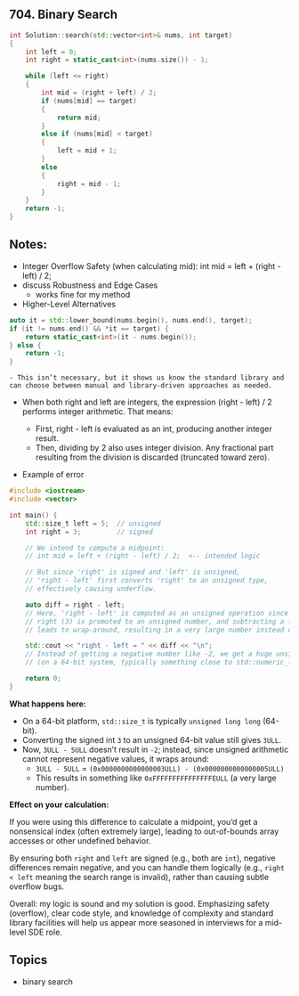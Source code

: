 ## 704. Binary Search

```cpp
int Solution::search(std::vector<int>& nums, int target)
{
    int left = 0;
    int right = static_cast<int>(nums.size()) - 1;

    while (left <= right)
    {
        int mid = (right + left) / 2;
        if (nums[mid] == target)
        {
            return mid;
        }
        else if (nums[mid] < target)
        {
            left = mid + 1;
        }
        else
        {
            right = mid - 1;
        }
    }
    return -1;
}
```

## Notes:

- Integer Overflow Safety (when calculating mid):
  int mid = left + (right - left) / 2;
- discuss Robustness and Edge Cases
  - works fine for my method
- Higher-Level Alternatives

```cpp
auto it = std::lower_bound(nums.begin(), nums.end(), target);
if (it != nums.end() && *it == target) {
    return static_cast<int>(it - nums.begin());
} else {
    return -1;
}
```

    - This isn’t necessary, but it shows us know the standard library and can choose between manual and library-driven approaches as needed.

- When both right and left are integers, the expression (right - left) / 2 performs integer arithmetic. That means:

  - First, right - left is evaluated as an int, producing another integer result.
  - Then, dividing by 2 also uses integer division. Any fractional part resulting from the division is discarded (truncated toward zero).

- Example of error

```cpp
#include <iostream>
#include <vector>

int main() {
    std::size_t left = 5;  // unsigned
    int right = 3;         // signed

    // We intend to compute a midpoint:
    // int mid = left + (right - left) / 2;  <-- intended logic

    // But since 'right' is signed and 'left' is unsigned,
    // 'right - left' first converts 'right' to an unsigned type,
    // effectively causing underflow.

    auto diff = right - left;
    // Here, 'right - left' is computed as an unsigned operation since left is size_t (unsigned).
    // right (3) is promoted to an unsigned number, and subtracting a larger unsigned (5)
    // leads to wrap-around, resulting in a very large number instead of a negative one.

    std::cout << "right - left = " << diff << "\n";
    // Instead of getting a negative number like -2, we get a huge unsigned value
    // (on a 64-bit system, typically something close to std::numeric_limits<std::size_t>::max()).

    return 0;
}
```

**What happens here:**

- On a 64-bit platform, `std::size_t` is typically `unsigned long long` (64-bit).
- Converting the signed int `3` to an unsigned 64-bit value still gives `3ULL`.
- Now, `3ULL - 5ULL` doesn’t result in `-2`; instead, since unsigned arithmetic cannot represent negative values, it wraps around:
  - `3ULL - 5ULL` = `(0x0000000000000003ULL) - (0x0000000000000005ULL)`
  - This results in something like `0xFFFFFFFFFFFFFFFEULL` (a very large number).

**Effect on your calculation:**

If you were using this difference to calculate a midpoint, you’d get a nonsensical index (often extremely large), leading to out-of-bounds array accesses or other undefined behavior.

By ensuring both `right` and `left` are signed (e.g., both are `int`), negative differences remain negative, and you can handle them logically (e.g., `right < left` meaning the search range is invalid), rather than causing subtle overflow bugs.

Overall: my logic is sound and my solution is good. Emphasizing safety (overflow), clear code style, and knowledge of complexity and standard library facilities will help us appear more seasoned in interviews for a mid-level SDE role.

## Topics

- binary search
